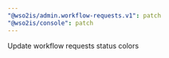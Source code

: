 ```yaml
---
"@wso2is/admin.workflow-requests.v1": patch
"@wso2is/console": patch
---
```


Update workflow requests status colors
